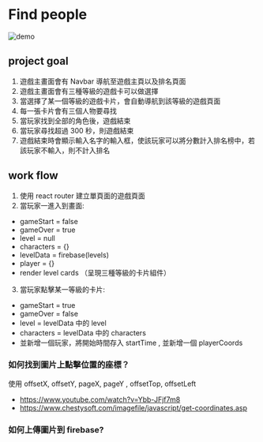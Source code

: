 # Find people
![demo](https://user-images.githubusercontent.com/100119316/230274818-fcc00758-b423-4132-a377-daa0f65dde19.gif)

## project goal

1. 遊戲主畫面會有 Navbar 導航至遊戲主頁以及排名頁面
2. 遊戲主畫面會有三種等級的遊戲卡可以做選擇
3. 當選擇了某一個等級的遊戲卡片，會自動導航到該等級的遊戲頁面
4. 每一張卡片會有三個人物要尋找
5. 當玩家找到全部的角色後，遊戲結束
6. 當玩家尋找超過 300 秒，則遊戲結束
7. 遊戲結束時會顯示輸入名字的輸入框，使該玩家可以將分數計入排名榜中，若該玩家不輸入，則不計入排名

## work flow

1. 使用 react router 建立單頁面的遊戲頁面
2. 當玩家一進入到畫面:

- gameStart = false
- gameOver = true
- level = null
- characters = {}
- levelData = firebase(levels)
- player = {}
- render level cards （呈現三種等級的卡片組件）

3. 當玩家點擊某一等級的卡片:

- gameStart = true
- gameOver = false
- level = levelData 中的 level
- characters = levelData 中的 characters
- 並新增一個玩家，將開始時間存入 startTime , 並新增一個 playerCoords

### 如何找到圖片上點擊位置的座標？

使用 offsetX, offsetY, pageX, pageY , offsetTop, offsetLeft

- https://www.youtube.com/watch?v=Ybb-JFjf7m8
- https://www.chestysoft.com/imagefile/javascript/get-coordinates.asp

### 如何上傳圖片到 firebase?
